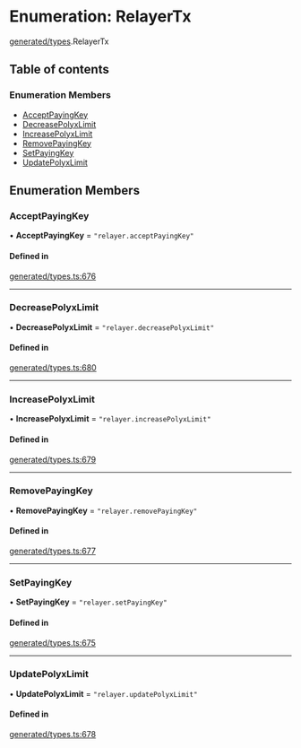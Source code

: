 # Enumeration: RelayerTx

[generated/types](../wiki/generated.types).RelayerTx

## Table of contents

### Enumeration Members

- [AcceptPayingKey](../wiki/generated.types.RelayerTx#acceptpayingkey)
- [DecreasePolyxLimit](../wiki/generated.types.RelayerTx#decreasepolyxlimit)
- [IncreasePolyxLimit](../wiki/generated.types.RelayerTx#increasepolyxlimit)
- [RemovePayingKey](../wiki/generated.types.RelayerTx#removepayingkey)
- [SetPayingKey](../wiki/generated.types.RelayerTx#setpayingkey)
- [UpdatePolyxLimit](../wiki/generated.types.RelayerTx#updatepolyxlimit)

## Enumeration Members

### AcceptPayingKey

• **AcceptPayingKey** = ``"relayer.acceptPayingKey"``

#### Defined in

[generated/types.ts:676](https://github.com/PolymeshAssociation/polymesh-sdk/blob/339b7503/src/generated/types.ts#L676)

___

### DecreasePolyxLimit

• **DecreasePolyxLimit** = ``"relayer.decreasePolyxLimit"``

#### Defined in

[generated/types.ts:680](https://github.com/PolymeshAssociation/polymesh-sdk/blob/339b7503/src/generated/types.ts#L680)

___

### IncreasePolyxLimit

• **IncreasePolyxLimit** = ``"relayer.increasePolyxLimit"``

#### Defined in

[generated/types.ts:679](https://github.com/PolymeshAssociation/polymesh-sdk/blob/339b7503/src/generated/types.ts#L679)

___

### RemovePayingKey

• **RemovePayingKey** = ``"relayer.removePayingKey"``

#### Defined in

[generated/types.ts:677](https://github.com/PolymeshAssociation/polymesh-sdk/blob/339b7503/src/generated/types.ts#L677)

___

### SetPayingKey

• **SetPayingKey** = ``"relayer.setPayingKey"``

#### Defined in

[generated/types.ts:675](https://github.com/PolymeshAssociation/polymesh-sdk/blob/339b7503/src/generated/types.ts#L675)

___

### UpdatePolyxLimit

• **UpdatePolyxLimit** = ``"relayer.updatePolyxLimit"``

#### Defined in

[generated/types.ts:678](https://github.com/PolymeshAssociation/polymesh-sdk/blob/339b7503/src/generated/types.ts#L678)
